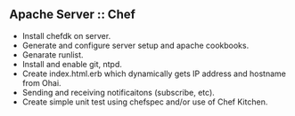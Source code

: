 ## Apache Server :: Chef

* Install chefdk on server.
* Generate and configure server setup and apache cookbooks.
* Genarate runlist.
* Install and enable git, ntpd.
* Create index.html.erb which dynamically gets IP address and hostname from Ohai.
* Sending and receiving notificaitons (subscribe, etc).
* Create simple unit test using chefspec and/or use of Chef Kitchen.
